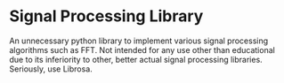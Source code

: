 # Signal Processing Library
An unnecessary python library to implement various signal processing algorithms such as FFT. Not intended for any use other than educational due to its inferiority to other, better actual signal processing libraries. Seriously, use Librosa.
